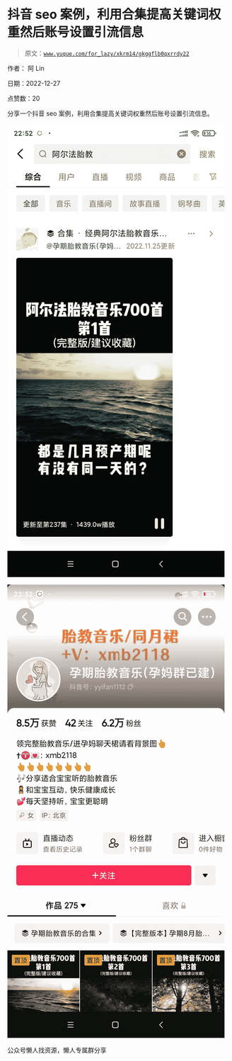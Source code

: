 # 抖音 seo 案例，利用合集提高关键词权重然后账号设置引流信息

> 原文：[`www.yuque.com/for_lazy/xkrm14/gkggflb0qxrrdy22`](https://www.yuque.com/for_lazy/xkrm14/gkggflb0qxrrdy22)

作者： 阿 Lin

日期：2022-12-27

点赞数：20

分享一个抖音 seo 案例，利用合集提高关键词权重然后账号设置引流信息。

![](img/303d4b2c4d8f7dd7a4f508c8e51fecc2.png)

![](img/7f9f9f8eb70a581ee349234703600f58.png)

公众号懒人找资源，懒人专属群分享

